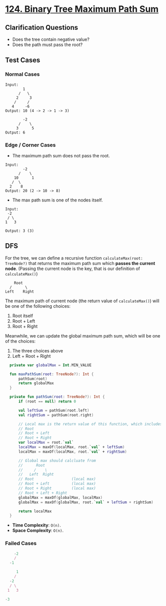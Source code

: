 # [124. Binary Tree Maximum Path Sum](https://leetcode.com/problems/binary-tree-maximum-path-sum/)

## Clarification Questions
* Does the tree contain negative value?
* Does the path must pass the root?
 
## Test Cases
### Normal Cases
```
Input: 
        1
      /   \
     2     3
    /     /
   4     -6
Output: 10 (4 -> 2 -> 1 -> 3)

        -2
      /    \
     3      5
Output: 6
```
### Edge / Corner Cases
* The maximum path sum does not pass the root.
```
Input: 
        -2
      /    \
    10      1
   /  \
  2    8
Output: 20 (2 -> 10 -> 8)
```

* The max path sum is one of the nodes itself.
```
Input:
 -2
 / \
1   3

Output: 3 (3)
```

## DFS
For the tree, we can define a recursive function `calculateMax(root: TreeNode?)` that returns the maximum path sum which **passes the current node**. (Passing the current node is the key, that is our definition of `calculateMax()`)
```
    Root
  /      \
Left    Right     
```

The maximum path of current node (the return value of `calculateMax()`) will be one of the following choices:
1. Root itself
2. Root + Left
3. Root + Right

Meanwhile, we can update the global maximum path sum, which will be one of the choices:
1. The three choices above
2. Left + Root + Right

```kotlin
  private var globalMax = Int.MIN_VALUE

  fun maxPathSum(root: TreeNode?): Int {
      pathSum(root)
      return globalMax
  }

  private fun pathSum(root: TreeNode?): Int {
      if (root == null) return 0

      val leftSum = pathSum(root.left)
      val rightSum = pathSum(root.right)

      // Local max is the return value of this function, which includes
      // Root
      // Root + Left
      // Root + Right
      var localMax = root.`val`
      localMax = maxOf(localMax, root.`val` + leftSum)
      localMax = maxOf(localMax, root.`val` + rightSum)

      // Global max should calcluate from
      //      Root
      //     /    \
      //   Left  Right
      // Root                 (local max)
      // Root + Left          (local max)
      // Root + Right         (local max)
      // Root + Left + Right
      globalMax = maxOf(globalMax, localMax)
      globalMax = maxOf(globalMax, root.`val` + leftSum + rightSum)

      return localMax
  }
```

* **Time Complexity**: `O(n)`.
* **Space Complexity**: `O(n)`.

### Failed Cases
```js
    -2
    /
  -1
```

```js
     1
    /
  -2
  / \
 1   3
```

```js
-3
```